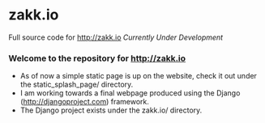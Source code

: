 # zakk.io
Full source code for http://zakk.io   *Currently Under Development*

### Welcome to the repository for http://zakk.io
* As of now a simple static page is up on the website, check it out under the static_splash_page/ directory.
* I am working towards a final webpage produced using the Django (http://djangoproject.com) framework. 
* The Django project exists under the zakk.io/ directory.

